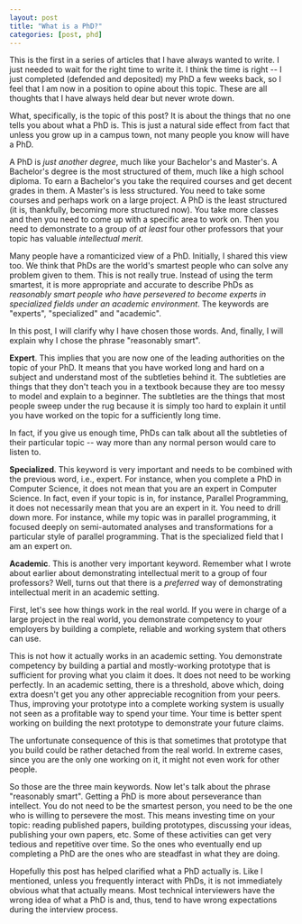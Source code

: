 ```yaml
---
layout: post
title: "What is a PhD?"
categories: [post, phd]
---
```


This is the first in a series of articles that I have always wanted to
write. I just needed to wait for the right time to write it. I think the
time is right -- I just completed (defended and deposited) my PhD a few
weeks back, so I feel that I am now in a position to opine about this
topic. These are all thoughts that I have always held dear but never
wrote down.

What, specifically, is the topic of this post? It is about the things
that no one tells you about what a PhD is. This is just a natural side
effect from fact that unless you grow up in a campus town, not many
people you know will have a PhD.

A PhD is _just another degree_, much like your Bachelor's and Master's.
A Bachelor's degree is the most structured of them, much like a high
school diploma. To earn a Bachelor's you take the required courses and
get decent grades in them. A Master's is less structured. You need to
take some courses and perhaps work on a large project. A PhD is the
least structured (it is, thankfully, becoming more structured now). You
take more classes and then you need to come up with a specific area to
work on. Then you need to demonstrate to a group of _at least_ four
other professors that your topic has valuable _intellectual merit_.

Many people have a romanticized view of a PhD. Initially, I shared this
view too. We think that PhDs are the world's smartest people who can
solve any problem given to them. This is not really true. Instead of
using the term smartest, it is more appropriate and accurate to describe
PhDs as _reasonably smart people who have persevered to become experts
in specialized fields under an academic environment_. The keywords are
"experts", "specialized" and "academic".

In this post, I will clarify why I have chosen those words. And,
finally, I will explain why I chose the phrase "reasonably smart".

**Expert**. This implies that you are now one of the leading authorities
on the topic of your PhD. It means that you have worked long and hard on
a subject and understand most of the subtleties behind it. The
subtleties are things that they don't teach you in a textbook because
they are too messy to model and explain to a beginner. The subtleties
are the things that most people sweep under the rug because it is simply
too hard to explain it until you have worked on the topic for a
sufficiently long time.

In fact, if you give us enough time, PhDs can talk about all the
subtleties of their particular topic -- way more than any normal person
would care to listen to.

**Specialized**. This keyword is very important and needs to be combined
with the previous word, i.e., expert. For instance, when you complete a
PhD in Computer Science, it does not mean that you are an expert in
Computer Science. In fact, even if your topic is in, for instance,
Parallel Programming, it does not necessarily mean that you are an
expert in it. You need to drill down more. For instance, while my topic
was in parallel programming, it focused deeply on semi-automated
analyses and transformations for a particular style of parallel
programming. That is the specialized field that I am an expert on.

**Academic**. This is another very important keyword. Remember what I
wrote about earlier about demonstrating intellectual merit to a group of
four professors? Well, turns out that there is a _preferred_ way of
demonstrating intellectual merit in an academic setting. 

First, let's see how things work in the real world. If you were in
charge of a large project in the real world, you demonstrate competency
to your employers by building a complete, reliable and working system
that others can use.

This is not how it actually works in an academic setting. You
demonstrate competency by building a partial and mostly-working
prototype that is sufficient for proving what you claim it does. It does
not need to be working perfectly. In an academic setting, there is a
threshold, above which, doing extra doesn't get you any other
appreciable recognition from your peers. Thus, improving your prototype
into a complete working system is usually not seen as a profitable way
to spend your time. Your time is better spent working on building the
next prototype to demonstrate your future claims.

The unfortunate consequence of this is that sometimes that prototype
that you build could be rather detached from the real world. In extreme
cases, since you are the only one working on it, it might not even work
for other people.

So those are the three main keywords. Now let's talk about the phrase
"reasonably smart". Getting a PhD is more about perseverance than
intellect. You do not need to be the smartest person, you need to be the
one who is willing to persevere the most. This means investing time on
your topic: reading published papers, building prototypes, discussing
your ideas, publishing your own papers, etc. Some of these activities
can get very tedious and repetitive over time. So the ones who
eventually end up completing a PhD are the ones who are steadfast in
what they are doing.

Hopefully this post has helped clarified what a PhD actually is. Like I
mentioned, unless you frequently interact with PhDs, it is not
immediately obvious what that actually means. Most technical
interviewers have the wrong idea of what a PhD is and, thus, tend to
have wrong expectations during the interview process.

